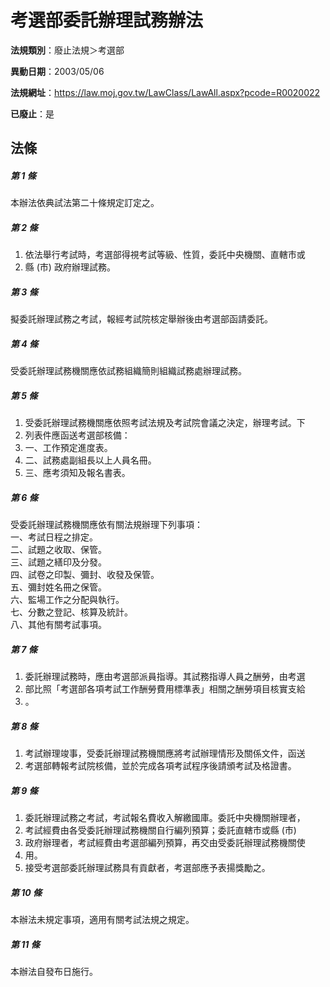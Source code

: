 # 考選部委託辦理試務辦法

**法規類別**：廢止法規＞考選部

**異動日期**：2003/05/06  

**法規網址**：https://law.moj.gov.tw/LawClass/LawAll.aspx?pcode=R0020022

**已廢止**：是



## 法條
##### 第 1 條
本辦法依典試法第二十條規定訂定之。

##### 第 2 條
1. 依法舉行考試時，考選部得視考試等級、性質，委託中央機關、直轄市或
1. 縣 (市) 政府辦理試務。

##### 第 3 條
擬委託辦理試務之考試，報經考試院核定舉辦後由考選部函請委託。

##### 第 4 條
受委託辦理試務機關應依試務組織簡則組織試務處辦理試務。

##### 第 5 條
1. 受委託辦理試務機關應依照考試法規及考試院會議之決定，辦理考試。下
1. 列表件應函送考選部核備：
1. 一、工作預定進度表。
1. 二、試務處副組長以上人員名冊。
1. 三、應考須知及報名書表。

##### 第 6 條
受委託辦理試務機關應依有關法規辦理下列事項：  
一、考試日程之排定。  
二、試題之收取、保管。  
三、試題之繕印及分發。  
四、試卷之印製、彌封、收發及保管。  
五、彌封姓名冊之保管。  
六、監場工作之分配與執行。  
七、分數之登記、核算及統計。  
八、其他有關考試事項。  

##### 第 7 條
1. 委託辦理試務時，應由考選部派員指導。其試務指導人員之酬勞，由考選
1. 部比照「考選部各項考試工作酬勞費用標準表」相關之酬勞項目核實支給
1. 。

##### 第 8 條
1. 考試辦理竣事，受委託辦理試務機關應將考試辦理情形及關係文件，函送
1. 考選部轉報考試院核備，並於完成各項考試程序後請頒考試及格證書。

##### 第 9 條
1. 委託辦理試務之考試，考試報名費收入解繳國庫。委託中央機關辦理者，
1. 考試經費由各受委託辦理試務機關自行編列預算；委託直轄市或縣 (市)
1. 政府辦理者，考試經費由考選部編列預算，再交由受委託辦理試務機關使
1. 用。
1. 接受考選部委託辦理試務具有貢獻者，考選部應予表揚獎勵之。

##### 第 10 條
本辦法未規定事項，適用有關考試法規之規定。

##### 第 11 條
本辦法自發布日施行。


